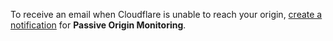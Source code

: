 To receive an email when Cloudflare is unable to reach your origin, [create a notification](/notifications/configure-create/create-notifications) for **Passive Origin Monitoring**.
